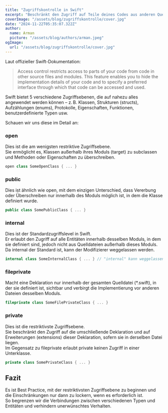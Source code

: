 ```yaml
---
title: "Zugriffskontrolle in Swift"
excerpt: "Beschränkt den Zugriff auf Teile deines Codes aus anderen Quelldateien und Modulen."
coverImage: "/assets/blog/zugriffskontrolle/cover.jpg"
date: "2024-11-22T05:35:07.322Z"
author:
  name: Arman
  picture: "/assets/blog/authors/arman.jpeg"
ogImage:
  url: "/assets/blog/zugriffskontrolle/cover.jpg"
---
```


Laut offizieller Swift-Dokumentation:

> Access control restricts access to parts of your code from code in other source files and modules. This feature enables you to hide the implementation details of your code and to specify a preferred interface through which that code can be accessed and used.

Swift bietet 5 verschiedene Zugriffsebenen, die auf nahezu alles angewendet werden können – z. B. Klassen, Strukturen (structs), Aufzählungen (enums), Protokolle, Eigenschaften, Funktionen, benutzerdefinierte Typen usw.

Schauen wir uns diese im Detail an:

### open

Dies ist die am wenigsten restriktive Zugriffsebene.  
Sie ermöglicht es, Klassen außerhalb ihres Moduls (target) zu subclassen und Methoden oder Eigenschaften zu überschreiben.

```swift
open class SomeOpenClass { ... }
```

### public

Dies ist ähnlich wie open, mit dem einzigen Unterschied, dass Vererbung oder Überschreiben nur innerhalb des Moduls möglich ist, in dem die Klasse definiert wurde.

```swift
public class SomePublicClass { ... }  
```

### internal

Dies ist der Standardzugriffslevel in Swift.  
Er erlaubt den Zugriff auf alle Entitäten innerhalb desselben Moduls, in dem sie definiert sind, jedoch nicht aus Quelldateien außerhalb dieses Moduls.  
Da internal der Standard ist, kann der Modifizierer weggelassen werden.

```swift
internal class SomeInternalClass { ... } // "internal" kann weggelassen werden
```

### fileprivate

Macht eine Deklaration nur innerhalb der gesamten Quelldatei (*.swift), in der sie definiert ist, sichtbar und verbirgt die Implementierung vor anderen Dateien desselben Moduls.

```swift
fileprivate class SomeFilePrivateClass { ... }
```

### private

Dies ist die restriktivste Zugriffsebene.  
Sie beschränkt den Zugriff auf die umschließende Deklaration und auf Erweiterungen (extensions) dieser Deklaration, sofern sie in derselben Datei liegen.  
Im Gegensatz zu fileprivate erlaubt private keinen Zugriff in einer Unterklasse.

```swift
private class SomePrivateClass { ... }
```

## Fazit

Es ist Best Practice, mit der restriktivsten Zugriffsebene zu beginnen und die Einschränkungen nur dann zu lockern, wenn es erforderlich ist.  
So begrenzen wir die Verbindungen zwischen verschiedenen Typen und Entitäten und verhindern unerwünschtes Verhalten.